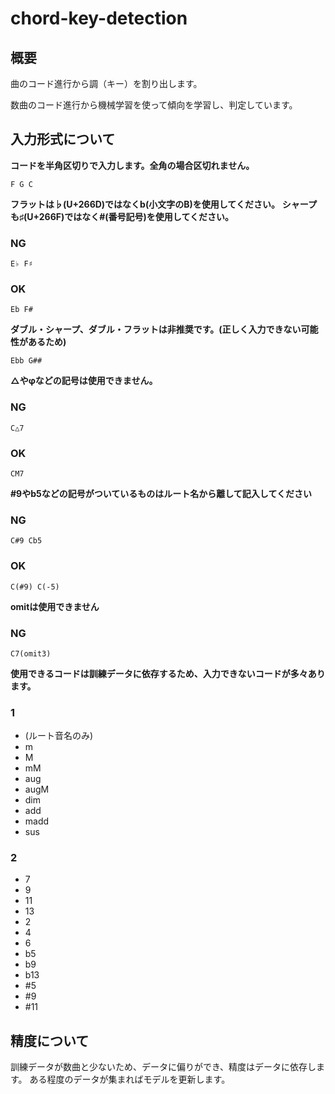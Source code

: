 # chord-key-detection

## 概要
曲のコード進行から調（キー）を割り出します。

数曲のコード進行から機械学習を使って傾向を学習し、判定しています。

## 入力形式について
**コードを半角区切りで入力します。全角の場合区切れません。**

    F G C

**フラットは♭(U+266D)ではなくb(小文字のB)を使用してください。**
**シャープも♯(U+266F)ではなく#(番号記号)を使用してください。**

### NG
    E♭ F♯

### OK
    Eb F#


**ダブル・シャープ、ダブル・フラットは非推奨です。(正しく入力できない可能性があるため)**

    Ebb G##

**△やφなどの記号は使用できません。**

### NG
    C△7

### OK
    CM7

**#9やb5などの記号がついているものはルート名から離して記入してください**

### NG
    C#9 Cb5

### OK
    C(#9) C(-5)
    
**omitは使用できません**

### NG
    C7(omit3)

**使用できるコードは訓練データに依存するため、入力できないコードが多々あります。**

### 1
- (ルート音名のみ)
- m
- M
- mM
- aug
- augM
- dim
- add
- madd
- sus

### 2
- 7
- 9
- 11
- 13
- 2
- 4
- 6
- b5
- b9
- b13
- #5
- #9
- #11


## 精度について
訓練データが数曲と少ないため、データに偏りができ、精度はデータに依存します。
ある程度のデータが集まればモデルを更新します。
